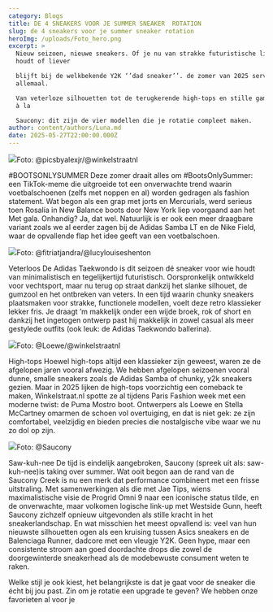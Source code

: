 ```yaml
---
category: Blogs
title: DE 4 SNEAKERS VOOR JE SUMMER SNEAKER  ROTATION
slug: de 4 sneakers voor je summer sneaker rotation
heroImg: /uploads/Foto_hero.png
excerpt: >
  Nieuw seizoen, nieuwe sneakers. Of je nu van strakke futuristische lijnen
  houdt of liever 

  blijft bij de welkbekende Y2K ‘’dad sneaker’’. de zomer van 2025 serveert het
  allemaal. 

  Van veterloze silhouetten tot de terugkerende high-tops en stille gamechangers
  à la 

  Saucony: dit zijn de vier modellen die je rotatie compleet maken.  
author: content/authors/Luna.md
date: 2025-05-27T22:00:00.000Z
---
```


![](/uploads/Foto_voetbalsneaker.png)Foto: @picsbyalexjr/@winkelstraatnl 


\#BOOTSONLYSUMMER 
Deze zomer draait alles om #BootsOnlySummer: een TikTok-meme die uitgroeide tot 
een onverwachte trend waarin voetbalschoenen (zelfs met noppen en al) worden 
gedragen als fashion statement. Wat begon als een grap met jorts en Mercurials, werd 
serieus toen Rosalía in New Balance boots door New York liep voorgaand aan het Met 
gala. Onhandig? Ja, dat wel. Natuurlijk is er ook een meer draagbare variant zoals we 
al eerder zagen bij de Adidas Samba LT en de Nike Field, waar de opvallende flap het 
idee geeft van een voetbalschoen. 

![](/uploads/Foto_taekwondo.png)Foto: @fitriatjandra/@lucylouiseshenton 


Veterloos 
De Adidas Taekwondo is dit seizoen dé sneaker voor wie houdt van minimalistisch en 
tegelijkertijd futuristisch. Oorspronkelijk ontwikkeld voor vechtsport, maar nu terug op 
straat dankzij het slanke silhouet, de gumzool en het ontbreken van veters. In een tijd 
waarin chunky sneakers plaatsmaken voor strakke, functionele modellen, voelt deze 
retro klassieker lekker fris. Je draagt ’m makkelijk onder een wijde broek, rok of short en 
dankzij het ingetogen ontwerp past hij makkelijk in zowel casual als meer gestylede 
outfits (ook leuk: de Adidas Taekwondo ballerina).

![](/uploads/Foto_hightop.png)Foto: @Loewe/@winkelstraatnl  


High-tops 
Hoewel high-tops altijd een klassieker zijn geweest, waren ze de afgelopen jaren vooral 
afwezig. We hebben afgelopen seizoenen vooral dunne, smalle sneakers zoals de 
Adidas Samba of chunky, y2k sneakers gezien. Maar in 2025 lijken de high-tops 
voorzichtig een comeback te maken, Winkelstraat.nl spotte ze al tijdens Paris Fashion 
week met een moderne twist: de Puma Mostro boot. Ontwerpers als Loewe en Stella 
McCartney omarmen de schoen vol overtuiging, en dat is niet gek: ze zijn comfortabel, 
veelzijdig en bieden precies die nostalgische vibe waar we nu zo dol op zijn. 

![](/uploads/Foto_saucony.png)Foto: @Saucony 


Saw-kuh-nee 
De tijd is eindelijk aangebroken, Saucony (spreek uit als: saw-kuh-nee)is taking over 
summer. Wat ooit begon aan de rand van de Saucony Creek is nu een merk dat 
performance combineert met een frisse uitstraling. Met samenwerkingen als die met 
Jae Tips, wiens maximalistische visie de Progrid Omni 9 naar een iconische status tilde, 
en de onverwachte, maar volkomen logische link-up met Westside Gunn, heeft 
Saucony zichzelf opnieuw uitgevonden als stille kracht in het sneakerlandschap. En wat 
misschien het meest opvallend is: veel van hun nieuwste silhouetten ogen als een 
kruising tussen Asics sneakers en de Balenciaga Runner, dadcore met een vleugje 
Y2K. Geen hype, maar een consistente stroom aan goed doordachte drops die zowel 
de doorgewinterde sneakerhead als de modebewuste consument weten te raken.  


Welke stijl je ook kiest, het belangrijkste is dat je gaat voor de sneaker die écht bij jou 
past. Zin om je rotatie een upgrade te geven? We hebben onze favorieten al voor je 

